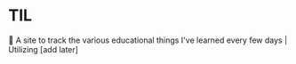 # TIL
🧠 A site to track the various educational things I've learned every few days | Utilizing [add later]

